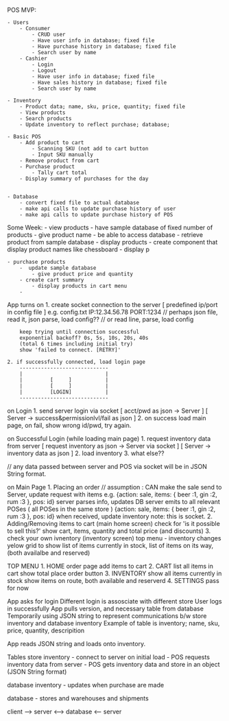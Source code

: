 POS MVP:
    
    - Users
        - Consumer 
            - CRUD user
            - Have user info in database; fixed file
            - Have purchase history in database; fixed file
            - Search user by name  
        - Cashier
            - Login
            - Logout
            - Have user info in database; fixed file
            - Have sales history in database; fixed file
            - Search user by name

    - Inventory
        - Product data; name, sku, price, quantity; fixed file
        - View products
        - Search products
        - Update inventory to reflect purchase; database;

    - Basic POS 
        - Add product to cart
            - Scanning SKU (not add to cart button
            - Input SKU manually 
        - Remove product from cart
        - Purchase product
            - Tally cart total
        - Display summary of purchases for the day   


    - Database
        - convert fixed file to actual database
        - make api calls to update purchase history of user
        - make api calls to update purchase history of POS

    
     


Some Week:
    - view products
        - have sample database of fixed number of products
            - give product name
        - be able to access database
            - retrieve product from sample database
        - display products
            - create component that display product names like chessboard
            - display p


    - purchase products
        -  update sample database
            - give product price and quantity
        - create cart summary 
            - display products in cart menu
        - 





App turns on
    1. create socket connection to the server
        [ predefined ip/port in config file ]
        e.g.
        config.txt
        IP:12.34.56.78
        PORT:1234
        // perhaps json file, read it, json parse, load config??
        // or read line, parse, load config

        keep trying until connection successful
        exponential backoff? 0s, 5s, 10s, 20s, 40s
        (total 6 times including initial try)
        show 'failed to connect. [RETRY]'

    2. if successfully connected, load login page
        -----------------------------
        |                           |
        |         [     ]           |
        |         [     ]           |
        |         [LOGIN]           |
        -----------------------------

on Login
    1. send server login via socket
        [ acct/pwd as json -> Server ]
        [ Server -> success&permissionlvl/fail as json ]
    2. on success load main page,
        on fail, show wrong id/pwd, try again.

on Successful Login (while loading main page)
    1. request inventory data from server
        [ request inventory as json -> Server via socket ]
        [ Server -> inventory data as json ]
    2. load inventory
    3. what else??

// any data passed between server and POS via socket will be in JSON String format.

on Main Page
    1. Placing an order
        // assumption : CAN make the sale
        send to Server, update request with items
        e.g. {action: sale, items: { beer :1, gin :2, rum :3 }, pos: id}
        server parses info, updates DB
        server emits to all relevant POSes ( all POSes in the same store )
        {action: sale, items: { beer :1, gin :2, rum :3 }, pos: id}
        when received, update inventory
        note: this is socket.
    2. Adding/Removing items to cart (main home screen)
        check for 'is it possible to sell this?'
        show cart, items, quantity and total price (and discounts)
    3. check your own ivnentory (inventory screen)
        top menu - inventory
        changes yelow grid to show list of items currently in stock,
        list of items on its way, (both availalbe and reserved)

TOP MENU
    1. HOME
        order page
        add items to cart
    2. CART
        list all items in cart
        show total
        place order button
    3. INVENTORY
        show all items currently in stock
        show items on route, both available and reserverd
    4. SETTINGS
        pass for now


App asks for login
  Different login is assosciate with different store
User logs in successfully
App pulls version, and necessary table from database
  Temporarily using JSON string to represent communications b/w store inventory and database inventory
  Example of table is inventory; name, sku, price, quantity, descripition

App reads JSON string and loads onto inventory.


Tables
store inventory       - connect to server on initial load
                      - POS requests inventory data from server
                      - POS gets inventory data and store in an object (JSON String format)

database inventory    - updates when purchase are made

database              - stores and warehouses and shipments





client --> server <--> database
       <-- server
